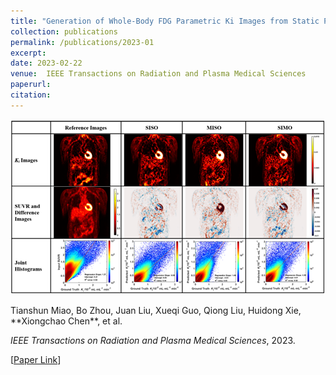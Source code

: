 ```yaml
---
title: "Generation of Whole-Body FDG Parametric Ki Images from Static PET Images Using Deep Learning"
collection: publications
permalink: /publications/2023-01
excerpt: 
date: 2023-02-22
venue:  IEEE Transactions on Radiation and Plasma Medical Sciences
paperurl:  
citation: 
---
```

<p align="center">
  <img width="750" src="../figures/2023-TRPMS-Miao.png">
</p>
Tianshun Miao, Bo Zhou, Juan Liu, Xueqi Guo, Qiong Liu, Huidong Xie, **Xiongchao Chen**, et al. 

*IEEE Transactions on Radiation and Plasma Medical Sciences*, 2023. 

[[Paper Link](https://ieeexplore.ieee.org/abstract/document/10049744)]
